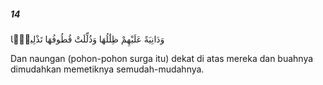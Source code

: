 ##### 14

<span class="ayah">وَدَانِيَةً عَلَيْهِمْ ظِلَٰلُهَا وَذُلِّلَتْ قُطُوفُهَا تَذْلِيلًۭا</span>

<span class="ayah_translation">Dan naungan (pohon-pohon surga itu) dekat di atas mereka dan buahnya dimudahkan memetiknya semudah-mudahnya.</span>
